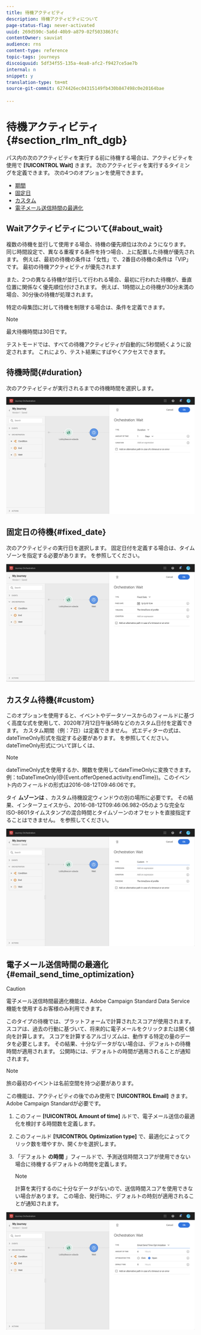 ```yaml
---
title: 待機アクティビティ
description: 待機アクティビティについて
page-status-flag: never-activated
uuid: 269d590c-5a6d-40b9-a879-02f5033863fc
contentOwner: sauviat
audience: rns
content-type: reference
topic-tags: journeys
discoiquuid: 5df34f55-135a-4ea8-afc2-f9427ce5ae7b
internal: n
snippet: y
translation-type: tm+mt
source-git-commit: 6274426ec04315149fb430b847498c0e20164bae

---
```



# 待機アクティビティ{#section_rlm_nft_dgb}

パス内の次のアクティビティを実行する前に待機する場合は、アクティビティを使用で **[!UICONTROL Wait]** きます。 次のアクティビティを実行するタイミングを定義できます。 次の4つのオプションを使用できます。

* [期間](#duration)
* [固定日](#fixed_date)
* [カスタム](#custom)
* [電子メール送信時間の最適化](#email_send_time_optimization)

## Waitアクティビティについて{#about_wait}

複数の待機を並行して使用する場合、待機の優先順位は次のようになります。 同じ時間設定で、異なる重複する条件を持つ場合、上に配置した待機が優先されます。 例えば、最初の待機の条件は「女性」で、2番目の待機の条件は「VIP」です。 最初の待機アクティビティが優先されます

また、2つの異なる待機が並行して行われる場合、最初に行われた待機が、垂直位置に関係なく優先順位付けされます。 例えば、1時間以上の待機が30分未満の場合、30分後の待機が処理されます。

特定の母集団に対して待機を制限する場合は、条件を定義できます。

>[!NOTE]
>
>最大待機時間は30日です。
>
>テストモードでは、すべての待機アクティビティが自動的に5秒間続くように設定されます。 これにより、テスト結果にすばやくアクセスできます。

## 待機時間{#duration}

次のアクティビティが実行されるまでの待機時間を選択します。

![](../assets/journey55.png)

## 固定日の待機{#fixed_date}

次のアクティビティの実行日を選択します。 固定日付を定義する場合は、タイムゾーンを指定する必要があります。 [](../building-journeys/timezone-management.md)を参照してください。

![](../assets/journey56.png)

## カスタム待機{#custom}

このオプションを使用すると、イベントやデータソースからのフィールドに基づく高度な式を使用して、2020年7月12日午後5時などのカスタム日付を定義できます。 カスタム期間（例：7日）は定義できません。 式エディターの式は、dateTimeOnly形式を指定する必要があります。 [](../expression/expressionadvanced.md)を参照してください。dateTimeOnly形式について詳しくは、 [](../expression/data-types.md)

>[!NOTE]
>
>dateTimeOnly式を使用するか、関数を使用してdateTimeOnlyに変換できます。 例：toDateTimeOnly(@{Event.offerOpened.activity.endTime})。このイベント内のフィールドの形式は2016-08-12T09:46:06です。
>
>タイ **ムゾーンは** 、カスタム待機設定ウィンドウの別の場所に必要です。 その結果、インターフェイスから、2016-08-12T09:46:06.982-05のような完全なISO-8601タイムスタンプの混合時間とタイムゾーンのオフセットを直接指定することはできません。 [](../building-journeys/timezone-management.md)を参照してください。

![](../assets/journey57.png)

## 電子メール送信時間の最適化{#email_send_time_optimization}

>[!CAUTION]
>
>電子メール送信時間最適化機能は、Adobe Campaign Standard Data Service機能を使用するお客様のみ利用できます。

このタイプの待機では、プラットフォームで計算されたスコアが使用されます。 スコアは、過去の行動に基づいて、将来的に電子メールをクリックまたは開く傾向を計算します。 スコアを計算するアルゴリズムは、動作する特定の量のデータを必要とします。 その結果、十分なデータがない場合は、デフォルトの待機時間が適用されます。 公開時には、デフォルトの時間が適用されることが通知されます。

>[!NOTE]
>
>旅の最初のイベントは名前空間を持つ必要があります。
>
>この機能は、アクティビティの後でのみ使用で **[!UICONTROL Email]** きます。 Adobe Campaign Standardが必要です。

1. このフィー **[!UICONTROL Amount of time]** ルドで、電子メール送信の最適化を検討する時間数を定義します。
1. このフィールド **[!UICONTROL Optimization type]** で、最適化によってクリック数を増やすか、開くかを選択します。
1. 「デフォルト **の時間** 」フィールドで、予測送信時間スコアが使用できない場合に待機するデフォルトの時間を定義します。

   >[!NOTE]
   >
   >計算を実行するのに十分なデータがないので、送信時間スコアを使用できない場合があります。 この場合、発行時に、デフォルトの時刻が適用されることが通知されます。

![](../assets/journey57bis.png)
